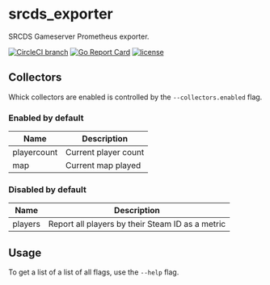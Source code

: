 # srcds_exporter
SRCDS Gameserver Prometheus exporter.

[![CircleCI branch](https://img.shields.io/circleci/project/github/RedSparr0w/node-csgo-parser/master.svg)]() [![Go Report Card](https://goreportcard.com/badge/github.com/galexrt/srcds_exporter)](https://goreportcard.com/report/github.com/galexrt/srcds_exporter) [![license](https://img.shields.io/github/license/mashape/apistatus.svg)]()

## Collectors
Whick collectors are enabled is controlled by the `--collectors.enabled` flag.

### Enabled by default

Name     | Description
---------|-------------
playercount | Current player count
map | Current map played

### Disabled by default

Name     | Description
---------|-------------
players | Report all players by their Steam ID as a metric

## Usage
To get a list of a list of all flags, use the `--help` flag.
